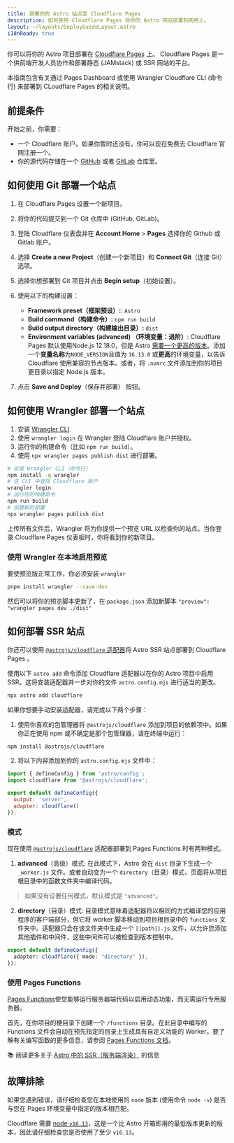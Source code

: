 ```yaml
---
title: 部署你的 Astro 站点至 Cloudflare Pages
description: 如何使用 Cloudflare Pages 将你的 Astro 网站部署到网络上。
layout: ~/layouts/DeployGuideLayout.astro
i18nReady: true
---
```


你可以将你的 Astro 项目部署在 [Cloudflare Pages](https://pages.cloudflare.com/) 上。 Cloudflare Pages 是一个供前端开发人员协作和部署静态 (JAMstack) 或 SSR 网站的平台。

本指南包含有关通过 Pages Dashboard 或使用 Wrangler Cloudflare CLI (命令行) 来部署到 CLoudflare Pages 的相关说明。

## 前提条件

开始之前，你需要：

- 一个 Cloudflare 账户。如果你暂时还没有，你可以现在免费去 Cloudflare 官网注册一个。
- 你的源代码存储在一个 [GitHub](https://github.com/) 或者 [GitLab](https://about.gitlab.com/) 仓库里。

## 如何使用 Git 部署一个站点

1. 在 Cloudflare Pages 设置一个新项目。
2. 将你的代码提交到一个 Git 仓库中 (GitHub, GitLab)。
3. 登陆 Cloudflare 仪表盘并在 **Account Home** > **Pages** 选择你的 Github 或 Gitlab 账户。
4. 选择 **Create a new Project**（创建一个新项目）和 **Connect Git**（连接 Git） 选项。
5. 选择你想部署到 Git 项目并点击 **Begin setup**（初始设置）。
6. 使用以下的构建设置：

    - **Framework preset（框架预设）:**: `Astro`
    - **Build command（构建命令）:** `npm run build`
    - **Build output directory（构建输出目录）:** `dist`
    - **Environment variables (advanced) （环境变量：进阶）**: Cloudflare Pages 默认使用Node.js 12.18.0，但是 Astro [需要一个更高的版本](/zh-cn/install/auto/#前提准备)。添加一个**变量名称**为`NODE_VERSION`且值为 `16.13.0` 或**更高**的环境变量，以告诉 Cloudflare 使用兼容的节点版本。或者，将 `.nvmrc` 文件添加到你的项目更目录以指定 Node.js 版本。

7. 点击 **Save and Deploy**（保存并部署） 按钮。

## 如何使用 Wrangler 部署一个站点

1. 安装 [Wrangler CLI](https://developers.cloudflare.com/workers/wrangler/get-started/).
2. 使用 `wrangler login` 在 Wrangler 登陆 Cloudflare 账户并授权。
3. 运行你的构建命令（比如 `npm run build`）。
4. 使用 `npx wrangler pages publish dist` 进行部署。

```bash
# 安装 Wrangler CLI（命令行）
npm install -g wrangler
# 在 CLI 中登陆 Cloudflare 账户
wrangler login
# 运行你的构建命令
npm run build
# 创建新的部署
npx wrangler pages publish dist
```

上传所有文件后，Wrangler 将为你提供一个预览 URL 以检查你的站点。当你登录 Cloudflare Pages 仪表板时，你将看到你的新项目。

### 使用 Wrangler 在本地启用预览

要使预览版正常工作，你必须安装 `wrangler`

```bash
pnpm install wrangler --save-dev
```

然后可以将你的预览脚本更新了，在 `package.json` 添加新脚本 `"preview": "wrangler pages dev ./dist"`

## 如何部署 SSR 站点

你还可以使用 [`@astrojs/cloudflare` 适配器](/zh-cn/guides/integrations-guide/cloudflare/)将 Astro SSR 站点部署到 Cloudflare Pages 。

使用以下 `astro add` 命令添加 Cloudflare 适配器以在你的 Astro 项目中启用 SSR。这将安装适配器并一步对你的文件 `astro.config.mjs` 进行适当的更改。

```bash
npx astro add cloudflare
```

如果你想要手动安装适配器，请完成以下两个步骤：

1. 使用你喜欢的包管理器将 `@astrojs/cloudflare` 添加到项目的依赖项中。如果你正在使用 npm 或不确定是那个包管理器，请在终端中运行：

```bash
npm install @astrojs/cloudflare
```

2. 将以下内容添加到你的 `astro.config.mjs` 文件中：

```js title="astro.config.mjs" ins={2, 5-6}
import { defineConfig } from 'astro/config';
import cloudflare from '@astrojs/cloudflare';

export default defineConfig({
  output: 'server',
  adapter: cloudflare()
});
```

### 模式

现在使用 [`@astrojs/cloudflare`](https://github.com/withastro/astro/tree/main/packages/integrations/cloudflare#readme) 适配器部署到 Pages Functions 时有两种模式。

1. **advanced**（高级）模式: 在此模式下，Astro 会在 `dist` 目录下生成一个 `_worker.js` 文件。或者自动变为一个 `directory`（目录）模式，页面将从项目根目录中的函数文件夹中编译代码。

> 如果没有设置任何模式，默认模式是 `"advanced"`。

2. **directory**（目录）模式: 目录模式意味着适配器将以相同的方式编译您的应用程序的客户端部分，但它将 worker 脚本移动到项目根目录中的 `functions` 文件夹中。适配器只会在该文件夹中生成一个 `[[path]].js` 文件，以允许您添加其他插件和中间件，这些中间件可以被检查到版本控制中。

```ts title="astro.config.mjs" "directory"
export default defineConfig({
  adapter: cloudflare({ mode: "directory" }),
});
```
### 使用 Pages Functions

[Pages Functions](https://developers.cloudflare.com/pages/platform/functions/)使您能够运行服务器端代码以启用动态功能，而无需运行专用服务器。

首先，在你项目的梗目录下创建一个 `/functions` 目录。在此目录中编写的 Functions 文件会自动在预先指定的目录上生成具有自定义功能的 Worker。要了解有关编写函数的更多信息，请参阅 [Pages Functions 文档](https://developers.cloudflare.com/pages/platform/functions/)。

📚 阅读更多关于 [Astro 中的 SSR（服务端渲染）](/zh-cn/guides/server-side-rendering/) 的信息

## 故障排除

如果您遇到错误，请仔细检查您在本地使用的 `node` 版本 (使用命令 `node -v`) 是否与您在 Pages 环境变量中指定的版本相匹配。

Cloudflare 需要 [node `v16.13`](https://miniflare.dev/get-started/cli#installation)，这是一个比 Astro 开箱即用的最低版本更新的版本，因此请仔细检查您是否使用了至少 `v16.13`。
